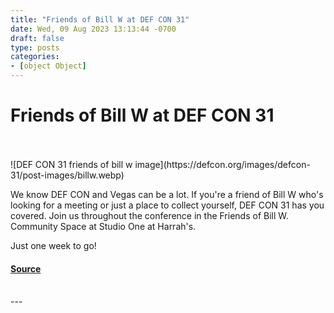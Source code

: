 ```yaml
---
title: "Friends of Bill W at DEF CON 31"
date: Wed, 09 Aug 2023 13:13:44 -0700
draft: false
type: posts
categories: 
- [object Object]
---
```

# Friends of Bill W at DEF CON 31

<br/>

<br/>
![DEF CON 31 friends of bill w image](https://defcon.org/images/defcon-31/post-images/billw.webp)  

We know DEF CON and Vegas can be a lot. If you're a friend of Bill W who's looking for a meeting or just a place to collect yourself, DEF CON 31 has you covered. Join us throughout the conference in the Friends of Bill W. Community Space at Studio One at Harrah's.

Just one week to go!

#### [Source](https://defcon.org/html/defcon-31/dc-31-news.html#dc-31-billw)

<br/>
---
